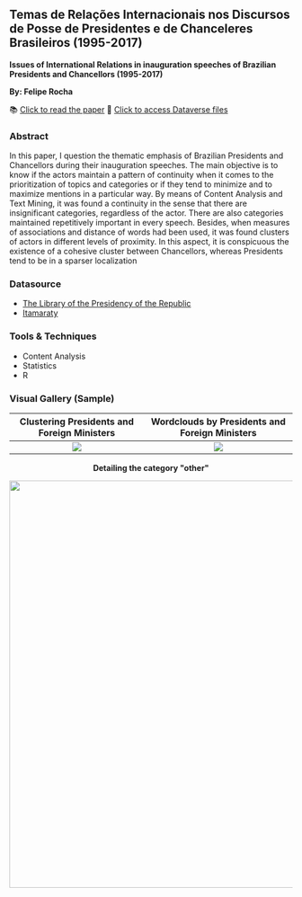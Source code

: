 ## Temas de Relações Internacionais nos Discursos de Posse de Presidentes e de Chanceleres Brasileiros (1995-2017)
**Issues of International Relations in inauguration speeches of Brazilian Presidents and Chancellors (1995-2017)**

**By: Felipe Rocha**

📚 [Click to read the paper](https://doi.org/10.21530/ci.v12n3.2017.707)
📂 [Click to access Dataverse files](https://doi.org/10.7910/DVN/MQCASI)

### Abstract
In this paper, I question the thematic emphasis of Brazilian Presidents and Chancellors during their inauguration speeches. The main objective is to know if the actors maintain a pattern of continuity when it comes to the prioritization of topics and categories or if they tend to minimize and to maximize mentions in a particular way. By means of Content Analysis and Text Mining, it was found a continuity in the sense that there are insignificant categories, regardless of the actor. There are also categories maintained repetitively important in every speech. Besides, when measures of associations and distance of words had been used, it was found clusters of actors in different levels of proximity. In this aspect, it is conspicuous the existence of a cohesive cluster between Chancellors, whereas Presidents tend to be in a sparser localization

### Datasource
- [The Library of the Presidency of the Republic](http://www.biblioteca.presidencia.gov.br/)
- [Itamaraty](https://www.gov.br/mre/pt-br)


### Tools & Techniques
- Content Analysis
- Statistics
- R

### Visual Gallery (Sample)

Clustering Presidents and Foreign Ministers             |  Wordclouds by Presidents and Foreign Ministers 
:-------------------------:|:-------------------------:
![](https://user-images.githubusercontent.com/34004529/113296013-4e088980-92cf-11eb-8c85-02f0ab5fa8ff.png)  |  ![](https://user-images.githubusercontent.com/34004529/113296226-91fb8e80-92cf-11eb-9643-0555ab2bb0fb.png)



<p align="center">
  <b>Detailing the category "other"</b>
</p>

<p align="center">  
<img src="https://user-images.githubusercontent.com/34004529/113296456-dedf6500-92cf-11eb-9a54-1b3b6d8193fb.png" width="725"/>
<p>                     






